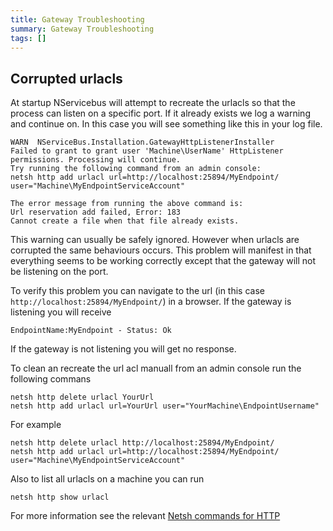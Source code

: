 ```yaml
---
title: Gateway Troubleshooting
summary: Gateway Troubleshooting
tags: []
---
```


## Corrupted urlacls

At startup NServicebus will attempt to recreate the urlacls so that the process can listen on a specific port. If it already exists we log a warning and continue on. In this case you will see something like this in your log file.

```
WARN  NServiceBus.Installation.GatewayHttpListenerInstaller 
Failed to grant to grant user 'Machine\UserName' HttpListener permissions. Processing will continue. 
Try running the following command from an admin console:
netsh http add urlacl url=http://localhost:25894/MyEndpoint/ user="Machine\MyEndpointServiceAccount"

The error message from running the above command is: 
Url reservation add failed, Error: 183
Cannot create a file when that file already exists.
```

This warning can usually be safely ignored. However when urlacls are corrupted the same behaviours occurs. This problem will manifest in that everything seems to be working correctly except that the gateway will not be listening on the port.

To verify this problem you can navigate to the url (in this case `http://localhost:25894/MyEndpoint/`) in a browser. If the gateway is listening you will receive 

    EndpointName:MyEndpoint - Status: Ok

If the gateway is not listening you will get no response.

To clean an recreate the url acl manuall from an admin console run the following commans

    netsh http delete urlacl YourUrl
    netsh http add urlacl url=YourUrl user="YourMachine\EndpointUsername"

For example

    netsh http delete urlacl http://localhost:25894/MyEndpoint/
    netsh http add urlacl url=http://localhost:25894/MyEndpoint/ user="Machine\MyEndpointServiceAccount"

Also to list all urlacls on a machine you can run 

    netsh http show urlacl

For more information see the relevant [Netsh commands for HTTP
](https://msdn.microsoft.com/en-us/library/windows/desktop/cc307236)
